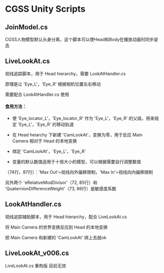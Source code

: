 CGSS Unity Scripts
========



JoinModel.cs
------------
CGSS人物模型默认头身分离，这个脚本可以使Head和Body在播放动画时同步姿态


LiveLookAt.cs
------------
视线追踪脚本，用于 Head hierarchy，需要 LookAtHandler.cs

原理是让 'Eye_L'，'Eye_R' 根据相机位置左右移动

需要配合 LookAtHandler.cs 使用

#### 食用方法： ####

* 使 'Eye_locator_L'，'Eye_locator_R' 作为 'Eye_L'，'Eye_R' 的父级，用来规定 'Eye_L'，'Eye_R' 的移动轨道

* 在 Head heiarchy 下新建 'CamLookAt'，变换为零，用于反应 Main Camera 相对于 Head 的本地变换

* 绑定 'CamLookAt'，'Eye_L'，'Eye_R'

* 变量的默认数值适用于十倍大小的模型，可以根据需要自行调整数值

（74行，87行）：'Max Out'=视线向外偏移限制，'Max In'=视线向内偏移限制

另外两个 'eRelativeModDivisor'（72, 85行）和 'QuaternionDifferenceWeight'（73, 86行）是敏感度系数

LookAtHandler.cs
------------
视线追踪辅助脚本，用于 Head hierarchy，配合 LiveLookAt.cs

将 Main Camera 的世界变换反应到 Head 的本地变换

把 Main Camera 和新建的 'CamLookAt' 绑上去就ok


LiveLookAt_v006.cs
------------
LiveLookAt.cs 重构版 目前无效

